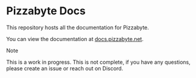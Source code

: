 # Pizzabyte Docs

This repository hosts all the documentation for Pizzabyte.

You can view the documentation at [docs.pizzabyte.net](https://docs.pizzabyte.net).

> [!NOTE]
>
> This is a work in progress. This is not complete, if you have any questions, please create an issue or reach out on Discord.
